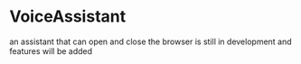 # VoiceAssistant
an assistant that can open and close the browser is still in development and features will be added
